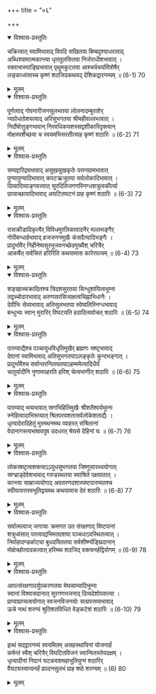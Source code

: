 +++
title = "०६"

+++
<details open><summary>विश्वास-प्रस्तुतिः</summary>

चक्रित्वात् स्वामिभावाद् विपदि सखितया बिम्बदृश्याधरत्वाद्  
अब्धिश्यामात्मकान्त्या धृततुलसितया निर्जराधीशभावात् ।  
रक्ताभास्याङ्घ्रिभावात् पृथुमकुटतया आश्चर्यचर्याविशेषैर्  
लङ्काध्वंसाच्च कृष्णं शठजिदकथयद् देशिकद्वारगम्यम् ॥ (6-1) 70
</details>

<details><summary>मूलम्</summary>

चक्रित्वात् स्वामिभावाद् विपदि सखितया बिम्बदृश्याधरत्वाद्  
अब्धिश्यामात्मकान्त्या धृततुलसितया निर्जराधीशभावात् ।  
रक्ताभास्याङ्घ्रिभावात् पृथुमकुटतया आश्चर्यचर्याविशेषैर्  
लङ्काध्वंसाच्च कृष्णं शठजिदकथयद् देशिकद्वारगम्यम् ॥ (6-1) 70
</details>

<details open><summary>विश्वास-प्रस्तुतिः</summary>

पूर्णत्वाद् गोपनारीजनसुलभतया लोलनादम्बुराशेर्  
न्यग्रोधाग्रेशयत्वाद् अरिसुभगतया श्रीमहीवल्लभत्वात् ।  
निर्दोषोत्तुङ्गभावान् निरवधिकयशस्सद्वशीकारिदृक्त्वान्  
मोक्षस्पर्शेच्छया च स्वयमभिसरतीत्याह कृष्णं शठारिः ॥ (6-2) 71
</details>

<details><summary>मूलम्</summary>

पूर्णत्वाद् गोपनारीजनसुलभतया लोलनादम्बुराशेर्  
न्यग्रोधाग्रेशयत्वाद् अरिसुभगतया श्रीमहीवल्लभत्वात् ।  
निर्दोषोत्तुङ्गभावान् निरवधिकयशस्सद्वशीकारिदृक्त्वान्  
मोक्षस्पर्शेच्छया च स्वयमभिसरतीत्याह कृष्णं शठारिः ॥ (6-2) 71
</details>

<details open><summary>विश्वास-प्रस्तुतिः</summary>

सम्पद्दारिद्र्यभावाद् असुखसुखकृतेः पत्तनग्रामभावात्  
पुण्यापुण्यादिभावात् कपटऋजुतया सर्वलोकादिभावात् ।  
दिव्यादिव्याङ्गवत्त्वात् सुरदितिजगणस्निग्धशत्रुत्वकीर्त्या  
छायाच्छायादिभावाद् अघटितघटनं प्राह कृष्णं शठारिः ॥ (6-3) 72
</details>

<details><summary>मूलम्</summary>

सम्पद्दारिद्र्यभावाद् असुखसुखकृतेः पत्तनग्रामभावात्  
पुण्यापुण्यादिभावात् कपटऋजुतया सर्वलोकादिभावात् ।  
दिव्यादिव्याङ्गवत्त्वात् सुरदितिजगणस्निग्धशत्रुत्वकीर्त्या  
छायाच्छायादिभावाद् अघटितघटनं प्राह कृष्णं शठारिः ॥ (6-3) 72
</details>

<details open><summary>विश्वास-प्रस्तुतिः</summary>

रासक्रीडादिकृत्यैर् विविधमुरलिकावादनैर् मल्लभङ्गैर्  
गोपीबन्धार्हभावाद् व्रजजननमुखैः कंसदैत्यादिभङ्गैः ।  
प्रादुर्भावैर् निहीनेष्वसुरभुजवनच्छेदमुख्यैश् चरित्रैर्  
आकर्षेत् सर्वचित्तं हरिरिति कथयामास कारेरपत्यम् ॥ (6-4) 73
</details>

<details><summary>मूलम्</summary>

रासक्रीडादिकृत्यैर् विविधमुरलिकावादनैर् मल्लभङ्गैर्  
गोपीबन्धार्हभावाद् व्रजजननमुखैः कंसदैत्यादिभङ्गैः ।  
प्रादुर्भावैर् निहीनेष्वसुरभुजवनच्छेदमुख्यैश् चरित्रैर्  
आकर्षेत् सर्वचित्तं हरिरिति कथयामास कारेरपत्यम् ॥ (6-4) 73
</details>

<details open><summary>विश्वास-प्रस्तुतिः</summary>

शङ्खाच्चक्रादितश्च त्रिदशसुरतया सिन्धुशायित्वभूम्ना  
तद्वच्चोदारभावाद् अरुणसरसिजाक्षत्वचिह्नाभिधानैः ।  
देवीभिः सेव्यभावाद् अतिसुलभतया स्वेष्वतिस्निग्धभावाद्  
बन्धुभ्यः स्वान् मुरारिर् विघटयति हठादित्यवोचत् शठारिः ॥ (6-5) 74
</details>

<details><summary>मूलम्</summary>

शङ्खाच्चक्रादितश्च त्रिदशसुरतया सिन्धुशायित्वभूम्ना  
तद्वच्चोदारभावाद् अरुणसरसिजाक्षत्वचिह्नाभिधानैः ।  
देवीभिः सेव्यभावाद् अतिसुलभतया स्वेष्वतिस्निग्धभावाद्  
बन्धुभ्यः स्वान् मुरारिर् विघटयति हठादित्यवोचत् शठारिः ॥ (6-5) 74
</details>

<details open><summary>विश्वास-प्रस्तुतिः</summary>

पारम्याद्यैश्च पञ्चायुधविधृतिमुखैर् ब्रह्मणः स्रष्टृभावाद्  
देवानां स्वामिभावाद् अतिसुभगतयाऽलङ्कृतेः कुन्दभङ्गात् ।  
प्रादुर्भावैश्च सर्वान्तरनिलयतयाऽहम्ममेत्यादिधैर्यं  
चातुर्यादीनि नॄणामपहरति हरिश् चेत्यभाणीत् शठारिः ॥ (6-6) 75
</details>

<details><summary>मूलम्</summary>

पारम्याद्यैश्च पञ्चायुधविधृतिमुखैर् ब्रह्मणः स्रष्टृभावाद्  
देवानां स्वामिभावाद् अतिसुभगतयाऽलङ्कृतेः कुन्दभङ्गात् ।  
प्रादुर्भावैश्च सर्वान्तरनिलयतयाऽहम्ममेत्यादिधैर्यं  
चातुर्यादीनि नॄणामपहरति हरिश् चेत्यभाणीत् शठारिः ॥ (6-6) 75
</details>

<details open><summary>विश्वास-प्रस्तुतिः</summary>

पारम्याद् भव्यभावात् स्रगभिहितिमुखैः श्रीशतैश्वर्यभूम्ना  
स्नेहित्वादाभिरूप्यात् श्रितपरवशतासर्वलोकेशताद्यैः ।  
धृत्यादेरादिहेतुं मुरमथनमथ व्याहरत् संश्रितानां  
वेदानागस्त्यभाषावपुष उदधरत् श्रेयसे देहिनां यः ॥ (6-7) 76
</details>

<details><summary>मूलम्</summary>

पारम्याद् भव्यभावात् स्रगभिहितिमुखैः श्रीशतैश्वर्यभूम्ना  
स्नेहित्वादाभिरूप्यात् श्रितपरवशतासर्वलोकेशताद्यैः ।  
धृत्यादेरादिहेतुं मुरमथनमथ व्याहरत् संश्रितानां  
वेदानागस्त्यभाषावपुष उदधरत् श्रेयसे देहिनां यः ॥ (6-7) 76
</details>

<details open><summary>विश्वास-प्रस्तुतिः</summary>

लोकस्रष्टृत्वशक्त्याऽऽयुधसुभगतया जिष्णुसारथ्ययोगात्  
स्रग्भ्राड्देवेशभावाद् गरुडरथतया स्वाश्रिते पक्षपातात् ।  
कान्त्या साम्राज्ययोगाद् अवतरणदशास्पष्टपारम्यतश्च  
स्वीयायत्तस्वभूतिद्वयमथ कथयामास देवं शठारिः ॥ (6-8) 77
</details>

<details><summary>मूलम्</summary>

लोकस्रष्टृत्वशक्त्याऽऽयुधसुभगतया जिष्णुसारथ्ययोगात्  
स्रग्भ्राड्देवेशभावाद् गरुडरथतया स्वाश्रिते पक्षपातात् ।  
कान्त्या साम्राज्ययोगाद् अवतरणदशास्पष्टपारम्यतश्च  
स्वीयायत्तस्वभूतिद्वयमथ कथयामास देवं शठारिः ॥ (6-8) 77
</details>

<details open><summary>विश्वास-प्रस्तुतिः</summary>

सर्वात्मत्वाज् जगत्याः क्रमणत उत संरक्षणाद् विष्टपानां  
शत्रुध्वंसात् परत्वाद्यभिमतदशया पञ्चधाऽवस्थितत्वात् ।  
निर्वाहादण्डकोट्या बुधदयिततया सर्वशीर्ष्ण्यङ्घ्रिदानान्  
मोक्षेच्छोत्पादकत्वात् हरिमथ शठजिद् वक्त्यनर्हद्वियोगम् ॥ (6-9) 78
</details>

<details><summary>मूलम्</summary>

सर्वात्मत्वाज् जगत्याः क्रमणत उत संरक्षणाद् विष्टपानां  
शत्रुध्वंसात् परत्वाद्यभिमतदशया पञ्चधाऽवस्थितत्वात् ।  
निर्वाहादण्डकोट्या बुधदयिततया सर्वशीर्ष्ण्यङ्घ्रिदानान्  
मोक्षेच्छोत्पादकत्वात् हरिमथ शठजिद् वक्त्यनर्हद्वियोगम् ॥ (6-9) 78
</details>

<details open><summary>विश्वास-प्रस्तुतिः</summary>

आपत्संरक्षणादर्युपकरणतया मेघसाम्यादिभूम्ना  
स्वानां विश्वासदानात् सुरगणभजनाद् दिव्यदेशोपसत्त्या ।  
प्राप्याप्राप्यत्वयोगात् स्वजनविजनयोः सत्प्रपत्तव्यभावाद्  
ऊचे नाथं शरण्यं श्रुतिशतविधितं वेङ्कटेशं शठारिः ॥ (6-10) 79
</details>

<details><summary>मूलम्</summary>

आपत्संरक्षणादर्युपकरणतया मेघसाम्यादिभूम्ना  
स्वानां विश्वासदानात् सुरगणभजनाद् दिव्यदेशोपसत्त्या ।  
प्राप्याप्राप्यत्वयोगात् स्वजनविजनयोः सत्प्रपत्तव्यभावाद्  
ऊचे नाथं शरण्यं श्रुतिशतविधितं वेङ्कटेशं शठारिः ॥ (6-10) 79
</details>

<details open><summary>विश्वास-प्रस्तुतिः</summary>

इत्थं सद्द्वारगम्यं स्वयमितम् असहस्थायिनां योजनार्हं  
कर्षन्तं स्वैश् चरित्रैर् विघटितविजनं स्वान्वितस्तेयदक्षम् ।  
धृत्यादीनां निदानं घटकवशमहाभूतियुग्मं शठारिर्  
वैघट्यस्याप्यनर्हं प्रपदनसुलभं प्राह षष्ठे शरण्यम् ॥ (6) 80
</details>

<details><summary>मूलम्</summary>

इत्थं सद्द्वारगम्यं स्वयमितम् असहस्थायिनां योजनार्हं  
कर्षन्तं स्वैश् चरित्रैर् विघटितविजनं स्वान्वितस्तेयदक्षम् ।  
धृत्यादीनां निदानं घटकवशमहाभूतियुग्मं शठारिर्  
वैघट्यस्याप्यनर्हं प्रपदनसुलभं प्राह षष्ठे शरण्यम् ॥ (6) 80
</details>
